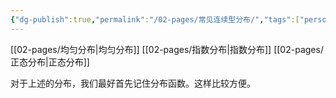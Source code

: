 ```yaml
---
{"dg-publish":true,"permalink":"/02-pages/常见连续型分布/","tags":["personal/blog","概率论"]}
---
```


[[02-pages/均匀分布\|均匀分布]]
[[02-pages/指数分布\|指数分布]]
[[02-pages/正态分布\|正态分布]]

对于上述的分布，我们最好首先记住分布函数。这样比较方便。